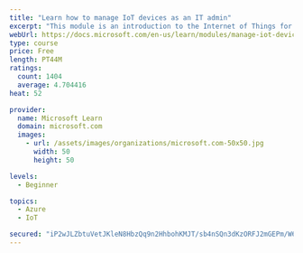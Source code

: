 ```yaml
---
title: "Learn how to manage IoT devices as an IT admin"
excerpt: "This module is an introduction to the Internet of Things for IT admins."
webUrl: https://docs.microsoft.com/en-us/learn/modules/manage-iot-devices/
type: course
price: Free
length: PT44M
ratings:
  count: 1404
  average: 4.704416
heat: 52

provider:
  name: Microsoft Learn
  domain: microsoft.com
  images:
    - url: /assets/images/organizations/microsoft.com-50x50.jpg
      width: 50
      height: 50

levels:
  - Beginner

topics:
  - Azure
  - IoT

secured: "iP2wJLZbtuVetJKleN8HbzQq9n2HhbohKMJT/sb4nSQn3dKzORFJ2mGEPm/W6YbZAkRsM/1inf4Pyjqwy/0l0LU8BpV290Q6ZGGTs2v6qPE+jN7qqaRSDDQSmXkg7uL2HHNHWSmApvzD+IqmkM4QBYga2dAiof5DoGcTRGCSU/6vcGjZf8GHCBEr/LWlkO/+HYbe9kqE33WT3DcUASx30DAtpnC/txVVKRKLRTTmeYtkjFzmgmGJtXH2Mbh5oIVusOG63SGqrvbftdAOKPaKbLqSBartKfbOE/SGKlvTSW+5pGmtQouRMrum9eLTNswIx2npQ6ZTl7fONnukxWeYVPvvfT7qgNA5x5RqyTWkAq7Vr2ghxtzh0mgeXzBDA7/Mv/ZX6zvbadqeNeN8oAHBn5z1IyImjdVzf+ybG27lqWQ=;k+Mg+Fj60GxOjK70RnmFBA=="
---
```


